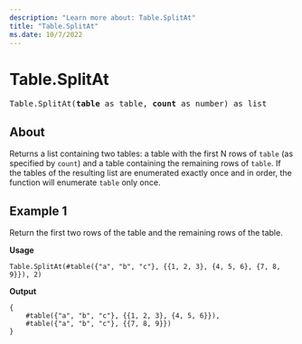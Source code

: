 ```yaml
---
description: "Learn more about: Table.SplitAt"
title: "Table.SplitAt"
ms.date: 10/7/2022
---
```

# Table.SplitAt

<pre>
Table.SplitAt(<b>table</b> as table, <b>count</b> as number) as list
</pre>

## About

Returns a list containing two tables: a table with the first N rows of `table` (as specified by `count`) and a table containing the remaining rows of `table`. If the tables of the resulting list are enumerated exactly once and in order, the function will enumerate `table` only once.

## Example 1

Return the first two rows of the table and the remaining rows of the table.

**Usage**

```powerquery-m
Table.SplitAt(#table({"a", "b", "c"}, {{1, 2, 3}, {4, 5, 6}, {7, 8, 9}}), 2)
```

**Output**

```powerquery-m
{
    #table({"a", "b", "c"}, {{1, 2, 3}, {4, 5, 6}}),
    #table({"a", "b", "c"}, {{7, 8, 9}})
}
```
